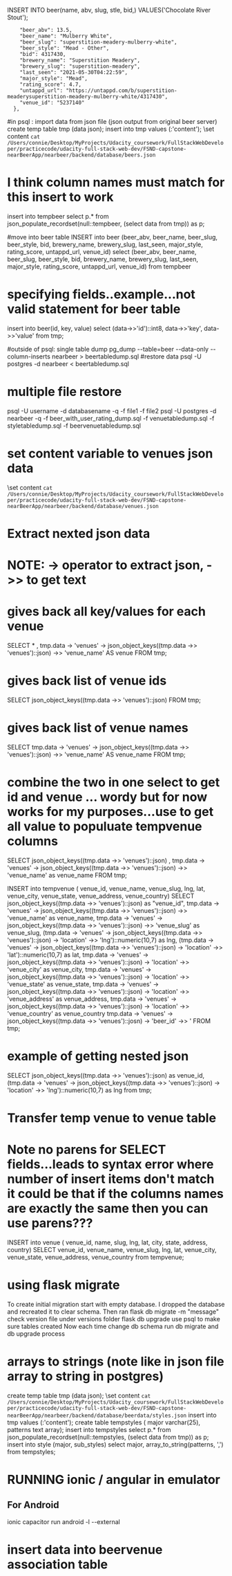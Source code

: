 INSERT INTO beer(name, abv, slug, stle, bid,) VALUES('Chocolate River Stout');

        "beer_abv": 13.5, 
        "beer_name": "Mulberry White", 
        "beer_slug": "superstition-meadery-mulberry-white", 
        "beer_style": "Mead - Other", 
        "bid": 4317430, 
        "brewery_name": "Superstition Meadery", 
        "brewery_slug": "superstition-meadery", 
        "last_seen": "2021-05-30T04:22:59", 
        "major_style": "Mead", 
        "rating_score": 4.7, 
        "untappd_url": "https://untappd.com/b/superstition-meaderysuperstition-meadery-mulberry-white/4317430", 
        "venue_id": "5237140"
      },  



#in psql : import data from json file (json output from original beer server)
 create temp table tmp (data json);
 insert into tmp values (:'content');
\set content `cat /Users/connie/Desktop/MyProjects/Udacity_coursework/FullStackWebDeveloper/practicecode/udacity-full-stack-web-dev/FSND-capstone-nearBeerApp/nearbeer/backend/database/beers.json`
# I think column names must match for this insert to work
insert into tempbeer select p.* from json_populate_recordset(null::tempbeer, (select data from tmp)) as p;  

#move into beer table
INSERT into beer (beer_abv, beer_name, beer_slug, beer_style, bid,  brewery_name, brewery_slug, last_seen, major_style, rating_score, untappd_url, venue_id) select (beer_abv, beer_name, beer_slug, beer_style, bid,  brewery_name, brewery_slug, last_seen, major_style, rating_score, untappd_url, venue_id) from tempbeer


# specifying fields..example...not valid statement for beer table
insert into beer(id, key, value)
select (data->>'id')::int8, data->>'key', data->>'value' from tmp;

#outside of psql:  single table dump
 pg_dump --table=beer --data-only --column-inserts nearbeer > beertabledump.sql
#restore data
 psql -U postgres -d nearbeer < beertabledump.sql 
# multiple file restore 
psql -U username -d databasename -q -f file1 -f file2
psql -U postgres -d nearbeer -q -f beer_with_user_rating_dump.sql -f venuetabledump.sql -f styletabledump.sql -f beervenuetabledump.sql

# set content variable to venues json data 
\set content `cat /Users/connie/Desktop/MyProjects/Udacity_coursework/FullStackWebDeveloper/practicecode/udacity-full-stack-web-dev/FSND-capstone-nearBeerApp/nearbeer/backend/database/venues.json`
# Extract nexted json data
# NOTE: ->  operator to extract json, ->> to get text 
# gives back all key/values for each venue
SELECT * , tmp.data -> 'venues' -> json_object_keys((tmp.data ->> 'venues')::json) ->> 'venue_name' AS venue
FROM tmp;

# gives back list of venue ids
SELECT json_object_keys((tmp.data ->> 'venues')::json) FROM tmp;

# gives back list of venue names 
SELECT  tmp.data -> 'venues' -> json_object_keys((tmp.data ->> 'venues')::json) ->> 'venue_name' AS venue_name
FROM tmp;

# combine the two in one select to get id and venue ... wordy but for now works for my purposes...use to get all value to populuate tempvenue columns
SELECT json_object_keys((tmp.data ->> 'venues')::json) , tmp.data -> 'venues' -> json_object_keys((tmp.data ->> 'venues')::json) ->> 'venue_name' as venue_name
FROM tmp;


INSERT into tempvenue ( venue_id, venue_name, venue_slug, lng, lat, venue_city, venue_state, venue_address, venue_country)
SELECT json_object_keys((tmp.data ->> 'venues')::json) as "venue_id",
tmp.data -> 'venues' -> json_object_keys((tmp.data ->> 'venues')::json) ->> 'venue_name' as venue_name,
tmp.data -> 'venues' -> json_object_keys((tmp.data ->> 'venues')::json) ->> 'venue_slug' as venue_slug, 
(tmp.data -> 'venues' -> json_object_keys((tmp.data ->> 'venues')::json) -> 'location' ->> 'lng')::numeric(10,7) as lng,
(tmp.data -> 'venues' -> json_object_keys((tmp.data ->> 'venues')::json) -> 'location' ->> 'lat')::numeric(10,7) as lat,
tmp.data -> 'venues' -> json_object_keys((tmp.data ->> 'venues')::json) -> 'location' ->> 'venue_city' as venue_city,
tmp.data -> 'venues' -> json_object_keys((tmp.data ->> 'venues')::json) -> 'location' ->> 'venue_state' as venue_state,
tmp.data -> 'venues' -> json_object_keys((tmp.data ->> 'venues')::json) -> 'location' ->> 'venue_address' as venue_address,
tmp.data -> 'venues' -> json_object_keys((tmp.data ->> 'venues')::json) -> 'location' ->> 'venue_country' as venue_country
tmp.data -> 'venues' -> json_object_keys((tmp.data ->> 'venues')::josn) -> 'beer_id' ->> '
FROM tmp;


# example of getting nested json 
SELECT json_object_keys((tmp.data ->> 'venues')::json) as venue_id, 
(tmp.data -> 'venues' -> json_object_keys((tmp.data ->> 'venues')::json) -> 'location' ->> 'lng')::numeric(10,7) as lng 
from tmp;

# Transfer temp venue to venue table
# Note no parens for SELECT fields...leads to syntax error where number of insert items don't match  it could be that if the columns names are exactly the same then you can use parens???
INSERT into venue ( venue_id, name, slug, lng, lat, city, state, address, country) SELECT  venue_id, venue_name, venue_slug, lng, lat, venue_city, venue_state, venue_address, venue_country from tempvenue;

# using flask migrate
To create initial migration start with empty database.  I dropped the database and recreated it to clear schema.
Then ran 
flask db migrate -m "message"
check version file under versions folder
flask db upgrade
use psql to make sure tables created
Now each time change db schema run db migrate and db upgrade process


# arrays to strings (note like in json file array to string in postgres)
create temp table tmp (data json);
\set content `cat /Users/connie/Desktop/MyProjects/Udacity_coursework/FullStackWebDeveloper/practicecode/udacity-full-stack-web-dev/FSND-capstone-nearBeerApp/nearbeer/backend/database/beerdata/styles.json`
insert into tmp values (:'content');
create table tempstyles ( major varchar(25), patterns text array);
insert into tempstyles select p.* from json_populate_recordset(null::tempstyles, (select data from tmp)) as p;
insert into style (major, sub_styles) select major, array_to_string(patterns, ',') from tempstyles;

# RUNNING ionic / angular  in emulator 
## For Android
ionic capacitor run android -l --external

# insert data into beervenue association table
